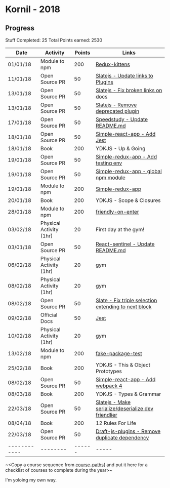 # Kornil - 2018

## Progress

Stuff Completed: 25
Total Points earned: 2530

| Date         | Activity                | Points | Links                                                                                                           |
| ------------ | ----------------------- | ------ | --------------------------------------------------------------------------------------------------------------- |
| 01/01/18     | Module to npm           | 200    | [Redux-kittens](https://github.com/Kornil/redux-kittens)                                                        |
| 11/01/18     | Open Source PR          | 50     | [Slatejs - Update links to Plugins](https://github.com/ianstormtaylor/slate/pull/1522)                          |
| 13/01/18     | Open Source PR          | 50     | [Slatejs - Fix broken links on docs](https://github.com/ianstormtaylor/slate/pull/1529)                         |
| 13/01/18     | Open Source PR          | 50     | [Slatejs - Remove deprecated plugin](https://github.com/ianstormtaylor/slate/pull/1530)                         |
| 17/01/18     | Open Source PR          | 50     | [Speedstudy - Update README.md](https://github.com/P1xt/speedstudy/pull/15)                                     |
| 18/01/18     | Open Source PR          | 50     | [Simple-react-app - Add Jest](https://github.com/Kornil/simple-react-app/pull/18)                               |
| 18/01/18     | Book                    | 200    | YDKJS - Up & Going                                                                                              |
| 19/01/18     | Open Source PR          | 50     | [Simple-redux-app - Add testing env](https://github.com/Kornil/simple-redux-app/pull/4)                         |
| 19/01/18     | Open Source PR          | 50     | [Simple-redux-app - global npm module](https://github.com/Kornil/simple-redux-app/pull/5)                       |
| 19/01/18     | Module to npm           | 200    | [Simple-redux-app](https://www.npmjs.com/package/simple-redux-app)                                              |
| 20/01/18     | Book                    | 200    | YDKJS - Scope & Closures                                                                                        |
| 28/01/18     | Module to npm           | 200    | [friendly-on-enter](https://github.com/prezly/slate-plugins/tree/master/friendly-on-enter)                      |
| 03/02/18     | Physical Activity (1hr) | 20     | First day at the gym!                                                                                           |
| 03/01/18     | Open Source PR          | 50     | [React-sentinel - Update README.md](https://github.com/YurkaninRyan/react-sentinel/pull/1)                      |
| 06/02/18     | Physical Activity (1hr) | 20     | gym                                                                                                             |
| 08/02/18     | Physical Activity (1hr) | 20     | gym                                                                                                             |
| 08/02/18     | Open Source PR          | 50     | [Slate - Fix triple selection extending to next block](https://github.com/ianstormtaylor/slate/pull/1605)       |
| 09/02/18     | Official Docs           | 50     | [Jest](https://facebook.github.io/jest/docs/en/getting-started.html)                                            |
| 10/02/18     | Physical Activity (1hr) | 20     | gym                                                                                                             |
| 13/02/18     | Module to npm           | 200    | [fake-package-test](https://www.npmjs.com/package/fake-package-test)                                            |
| 25/02/18     | Book                    | 200    | YDKJS - This & Object Prototypes                                                                                |
| 08/02/18     | Open Source PR          | 50     | [Simple-react-app - Add webpack 4](https://github.com/Kornil/simple-react-app/pull/21)                          |
| 08/03/18     | Book                    | 200    | YDKJS - Types & Grammar                                                                                         |
| 22/03/18     | Open Source PR          | 50     | [Slatejs - Make serialize/deserialize dev friendlier](https://github.com/ianstormtaylor/slate/pull/1705)        |
| 08/04/18     | Book                    | 200    | 12 Rules For Life                                                                                               |
| 22/03/18     | Open Source PR          | 50     | [Draft-js-plugins - Remove duplicate dependency](http://github.com/draft-js-plugins/draft-js-plugins/pull/1068) |
| ------------ | --------                | ------ | -----                                                                                                           |

~<Copy a course sequence from [course-paths](../../course-paths)] and put it here for a checklist of courses to complete during the year>~

I'm yoloing my own way.
